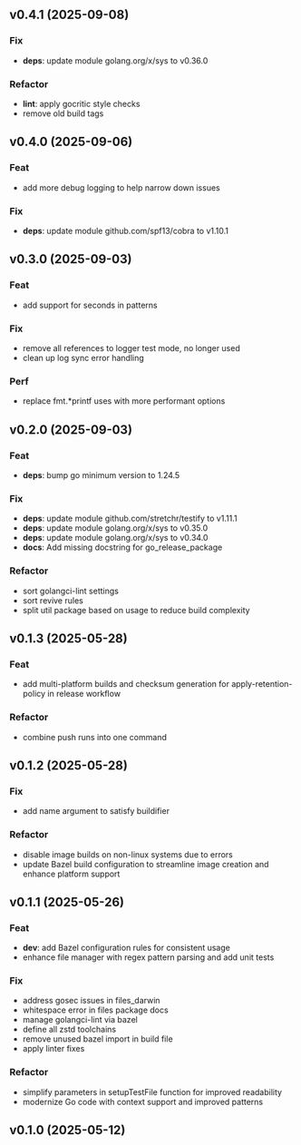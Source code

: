 ## v0.4.1 (2025-09-08)

### Fix

- **deps**: update module golang.org/x/sys to v0.36.0

### Refactor

- **lint**: apply gocritic style checks
- remove old build tags

## v0.4.0 (2025-09-06)

### Feat

- add more debug logging to help narrow down issues

### Fix

- **deps**: update module github.com/spf13/cobra to v1.10.1

## v0.3.0 (2025-09-03)

### Feat

- add support for seconds in patterns

### Fix

- remove all references to logger test mode, no longer used
- clean up log sync error handling

### Perf

- replace fmt.*printf uses with more performant options

## v0.2.0 (2025-09-03)

### Feat

- **deps**: bump go minimum version to 1.24.5

### Fix

- **deps**: update module github.com/stretchr/testify to v1.11.1
- **deps**: update module golang.org/x/sys to v0.35.0
- **deps**: update module golang.org/x/sys to v0.34.0
- **docs**: Add missing docstring for go_release_package

### Refactor

- sort golangci-lint settings
- sort revive rules
- split util package based on usage to reduce build complexity

## v0.1.3 (2025-05-28)

### Feat

- add multi-platform builds and checksum generation for apply-retention-policy in release workflow

### Refactor

- combine push runs into one command

## v0.1.2 (2025-05-28)

### Fix

- add name argument to satisfy buildifier

### Refactor

- disable image builds on non-linux systems due to errors
- update Bazel build configuration to streamline image creation and enhance platform support

## v0.1.1 (2025-05-26)

### Feat

- **dev**: add Bazel configuration rules for consistent usage
- enhance file manager with regex pattern parsing and add unit tests

### Fix

- address gosec issues in files_darwin
- whitespace error in files package docs
- manage golangci-lint via bazel
- define all zstd toolchains
- remove unused bazel import in build file
- apply linter fixes

### Refactor

- simplify parameters in setupTestFile function for improved readability
- modernize Go code with context support and improved patterns

## v0.1.0 (2025-05-12)
